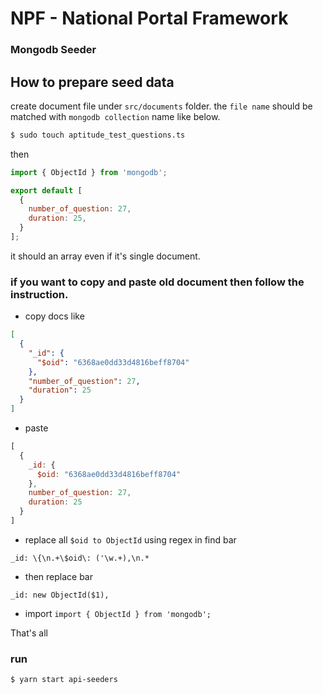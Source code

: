 # NPF - National Portal Framework

### Mongodb Seeder

## How to prepare seed data
create document file under `src/documents` folder. the `file name` should be matched with `mongodb collection` name like below.
```bash
$ sudo touch aptitude_test_questions.ts
```
then 
```javascript
import { ObjectId } from 'mongodb';

export default [
  {
    number_of_question: 27,
    duration: 25,
  }
];
```
it should an array even if it's single document.


### if you want to copy and paste old document then follow the instruction.
- copy docs like
```json
[
  {
    "_id": {
      "$oid": "6368ae0dd33d4816beff8704"
    },
    "number_of_question": 27,
    "duration": 25
  }
]
```
- paste
```javascript
[
  {
    _id: {
      $oid: "6368ae0dd33d4816beff8704"
    },
    number_of_question: 27,
    duration: 25
  }
]
```
- replace all `$oid to ObjectId` using regex in find bar
```regexp
_id: \{\n.+\$oid\: ('\w.+),\n.*
```
- then replace bar
```regexp
_id: new ObjectId($1),
```
- import `import { ObjectId } from 'mongodb';`

That's all


### run 
```bash
$ yarn start api-seeders
```
